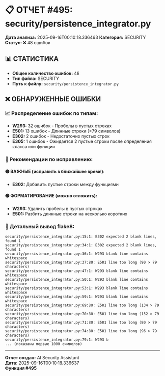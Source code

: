 # 📋 ОТЧЕТ #495: security/persistence_integrator.py

**Дата анализа:** 2025-09-16T00:10:18.336463
**Категория:** SECURITY
**Статус:** ❌ 48 ошибок

## 📊 СТАТИСТИКА

- **Общее количество ошибок:** 48
- **Тип файла:** SECURITY
- **Путь к файлу:** `security/persistence_integrator.py`

## ❌ ОБНАРУЖЕННЫЕ ОШИБКИ

### 📈 Распределение ошибок по типам:

- **W293:** 32 ошибок - Пробелы в пустых строках
- **E501:** 13 ошибок - Длинные строки (>79 символов)
- **E302:** 2 ошибок - Недостаточно пустых строк
- **E305:** 1 ошибок - Ожидается 2 пустые строки после определения класса или функции

### 🎯 Рекомендации по исправлению:

#### 🟡 ВАЖНЫЕ (исправить в ближайшее время):
- **E302:** Добавить пустые строки между функциями

#### 🟢 ФОРМАТИРОВАНИЕ (можно отложить):
- **W293:** Удалить пробелы в пустых строках
- **E501:** Разбить длинные строки на несколько коротких

### 📝 Детальный вывод flake8:

```
security/persistence_integrator.py:15:1: E302 expected 2 blank lines, found 1
security/persistence_integrator.py:34:1: E302 expected 2 blank lines, found 1
security/persistence_integrator.py:36:1: W293 blank line contains whitespace
security/persistence_integrator.py:37:80: E501 line too long (90 > 79 characters)
security/persistence_integrator.py:47:1: W293 blank line contains whitespace
security/persistence_integrator.py:50:1: W293 blank line contains whitespace
security/persistence_integrator.py:53:1: W293 blank line contains whitespace
security/persistence_integrator.py:59:1: W293 blank line contains whitespace
security/persistence_integrator.py:69:80: E501 line too long (134 > 79 characters)
security/persistence_integrator.py:70:80: E501 line too long (152 > 79 characters)
security/persistence_integrator.py:71:80: E501 line too long (80 > 79 characters)
security/persistence_integrator.py:74:80: E501 line too long (96 > 79 characters)
security/persistence_integrator.py:79:1: W293 b
... (показаны первые 1000 символов)
```

---
**Отчет создан:** AI Security Assistant  
**Дата:** 2025-09-16T00:10:18.336637  
**Функция #495**
